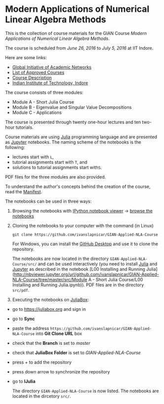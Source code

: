 # Modern Applications of Numerical Linear Algebra Methods

This is the collection of course materials for the GIAN Course
_Modern Applications of Numerical Linear Algebra Methods_.

The course is scheduled from _June 26, 2016_ to _July 5, 2016_ at IIT Indore.

Here are some links:
* [Global Initiative of Academic Networks](http://www.gian.iitkgp.ac.in/)
* [List of Approved Courses](http://www.gian.iitkgp.ac.in/ccourses/approvecourses2)
* [Course Description](BR1458109755Final_Modern_Applications_of_Numerical_Linear_Algebra_Methods.PDF)
* [Indian Institute of Technology, Indore](http://www.iiti.ac.in/)


The course consists of three modules:

* Module A - Short Julia Course
* Module B - Eigenvalue and Singular Value Decompositions
* Module C - Applications

The course is presented through twenty  one-hour lectures and ten two-hour tutorials.

Course materials are using [Julia](http://julialang.org/) programming language
and are presented as [Jupyter](http://jupyter.org/) notebooks.
The naming scheme of the notebooks is the following:

* lectures start with `L`,
* tutorial assignments start with `T`, and
* solutions to tutorial assignments start with`S`.

PDF files for the three modules are also provided.

To understand the author's concepts behind the creation of the course,
read the [Manifest](src/Manifest.md).

The notebooks can be used in three ways:

1. Browsing the notebooks with
[IPython notebook viewer](http://nbviewer.jupyter.org/) ->
[browse the notebooks](http://nbviewer.jupyter.org/url/github.com/ivanslapnicar/GIAN-Applied-NLA-Course/tree/master/src/)

2. Cloning the notebooks to your computer with the command (in Linux)

    `git clone https://github.com/ivanslapnicar/GIAN-Applied-NLA-Course`

    For Windows, you can install the [GitHub Desktop](https://desktop.github.com/)
    and use it to clone the repository.

    The notebooks are now located in the directory `GIAN-Applied-NLA-Course/src/` and can
be used interactively (you need to install  [Julia](http://julialang.org/) and
[Jupyter](http://jupyter.org/) as described in the notebook
[L00 Installing and Running Julia](http://nbviewer.jupyter.org/url/github.com/ivanslapnicar/GIAN-Applied-NLA-Course/tree/master/src/Module A - Short Julia Course/L00 Installing and Running Julia.ipynb)).
PDF files are in the directory `src/pdf`.

3. Executing the notebooks on [JuliaBox](https://juliabox.org/):
  * go to https://juliabox.org and sign in
  * go to __Sync__
  * paste the address `https://github.com/ivanslapnicar/GIAN-Applied-NLA-Course` into
    __Git Clone URL__ box
  * check that the __Branch__ is set to _master_
  * check that  __JuliaBox Folder__ is set to _GIAN-Applied-NLA-Course_
  * press _+_ to add the repository
  * press down arrow to synchronize the repository
  * go to  __IJulia__

    The directory `GIAN-Applied-NLA-Course` is now listed. The notebooks are located in
the dircetory `src/`.

